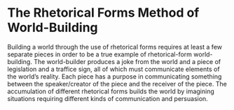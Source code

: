 # The Rhetorical Forms Method of World-Building

Building a world through the use of rhetorical forms requires at least a few separate pieces in order to be a true example of rhetorical-form world-building. The world-builder produces a joke from the world and a piece of legislation and a traffice sign, all of which must communicate elements of the world’s reality. Each piece has a purpose in communicating something between the speaker/creator of the piece and the receiver of the piece. The accumulation of different rhetorical forms builds the world by imagining situations requiring different kinds of communication and persuasion.

